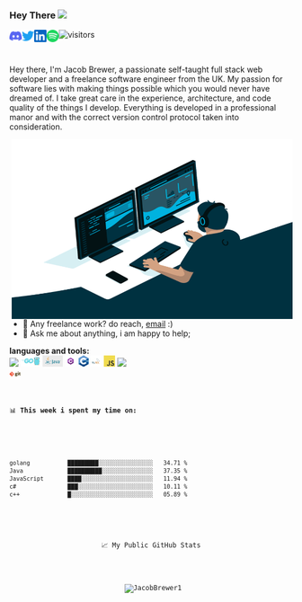 ### Hey There <img src="https://media.giphy.com/media/hvRJCLFzcasrR4ia7z/giphy.gif" width="25px">
<a href="https://discord.gg/22GNBmUtHS">
  <img align="left" alt="Jacobs | Discord" width="22px" src="https://github.com/JacobBrewer1/JacobBrewer1/blob/Master/assets/discord.svg" />
</a>
<a href="https://twitter.com/Jacob_doozy">
  <img align="left" alt="Jacob | Twitter" width="22px" src="https://github.com/JacobBrewer1/JacobBrewer1/blob/Master/assets/twitter.svg" />
</a>
<a href="https://www.linkedin.com/in/jacobbrewer1/">
  <img align="left" alt="Jacob's LinkedIN" width="22px" src="https://github.com/JacobBrewer1/JacobBrewer1/blob/Master/assets/linkedin.svg" />
</a>
<a href="https://open.spotify.com/user/fnpvswo09ux55dv90lmw1t3x4?si=deea4a2cc6e34662">
  <img align="left" alt="Jacob's Spotify" width="22px" src="https://github.com/JacobBrewer1/JacobBrewer1/blob/Master/assets/spotify.svg" />
</a>

![visitors](https://visitor-badge.glitch.me/badge?page_id=JacobBrewer1)

<br />

Hey there, I'm Jacob Brewer, a passionate self-taught full stack web developer and a freelance software engineer from the UK. My passion for software lies with making things possible which you would never have dreamed of. I take great care in the experience, architecture, and code quality of the things I develop. Everything is developed in a professional manor and with the correct version control protocol taken into consideration.

  <img align="right" alt="GIF" src="https://github.com/JacobBrewer1/JacobBrewer1/blob/Master/assets/code.gif?raw=true" width="500" height="320" />
  
- 💼 Any freelance work? do reach, [email](mailto:Jacob@client-computers.co.uk) :)
- 💬 Ask me about anything, i am happy to help;

**languages and tools:**  
<code><img height="20" src="https://github.com/JacobBrewer1/JacobBrewer1/blob/feature/patch2/assets/jetbrains.png?raw=true"></code>
<code><img height="20" src="https://github.com/JacobBrewer1/JacobBrewer1/blob/Master/assets/golang.png?raw=true"></code>
<code><img height="20" src="https://github.com/JacobBrewer1/JacobBrewer1/blob/Master/assets/java.png?raw=true"></code>
<code><img height="20" src="https://github.com/JacobBrewer1/JacobBrewer1/blob/Master/assets/csharp-e7b8fcd4ce.png?raw=true"></code>
<code><img height="20" src="https://github.com/JacobBrewer1/JacobBrewer1/blob/Master/assets/1200px-ISO_C++_Logo.svg.png?raw=true"></code>
<code><img height="20" src="https://github.com/JacobBrewer1/JacobBrewer1/blob/Master/assets/mysql.png?raw=true"></code>
<code><img height="20" src="https://github.com/JacobBrewer1/JacobBrewer1/blob/Master/assets/javascript.png?raw=true"></code>
<code><img height="20" src="https://github.com/JacobBrewer1/JacobBrewer1/blob/feature/patch2/assets/gitextensionslogo.svg?raw=true">
<code><img height="20" src="https://github.com/JacobBrewer1/JacobBrewer1/blob/Master/assets/git.png?raw=true"></code>

📊 **This week i spent my time on:**
<!--START_SECTION:waka-->
```text
golang           █████████░░░░░░░░░░░░░░░░   34.71 %
Java             ██████████░░░░░░░░░░░░░░░   37.35 %
JavaScript       ████░░░░░░░░░░░░░░░░░░░░░   11.94 % 
c#               ███░░░░░░░░░░░░░░░░░░░░░░   10.11 %
c++              █░░░░░░░░░░░░░░░░░░░░░░░░   05.89 %
```
<!--END_SECTION:waka-->

<P align="center"> 📈 My Public GitHub Stats </p>

<p align="center"> <img src="https://github-readme-stats.vercel.app/api?username=JacobBrewer1&show_icons=true&theme=gotham" alt="JacobBrewer1" />


<!-- - 👋 Hi, I’m @JacobBrewer1
- 👀 I specialise in web app and software development. I have worked within the retail sector along with many different industries for development.
- I am always looking to grow my knowledge and take on a challenge. I am willing to help people along the way with their projects!

<!-- - 👀 I’m interested in software development and anything to do with computers really
- 🌱 I’m currently learning golang and Java
- 💞️ I’m looking to collaborate on anything
- 📫 Contact me via github or by commenting on this file -->

<!---
JacobBrewer1/JacobBrewer1 is a ✨ special ✨ repository because its `README.md` (this file) appears on your GitHub profile.
You can click the Preview link to take a look at your changes.
--->
